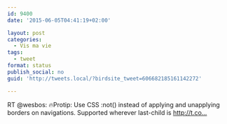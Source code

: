 ```yaml
---
id: 9400
date: '2015-06-05T04:41:19+02:00'

layout: post
categories:
  - Vis ma vie
tags:
  - tweet
format: status
publish_social: no
guid: 'http://tweets.local/?birdsite_tweet=606682185161142272'

---
```


RT @wesbos: 🔥Protip: Use CSS :not() instead of applying and unapplying borders on navigations. Supported wherever last-child is http://t.co…